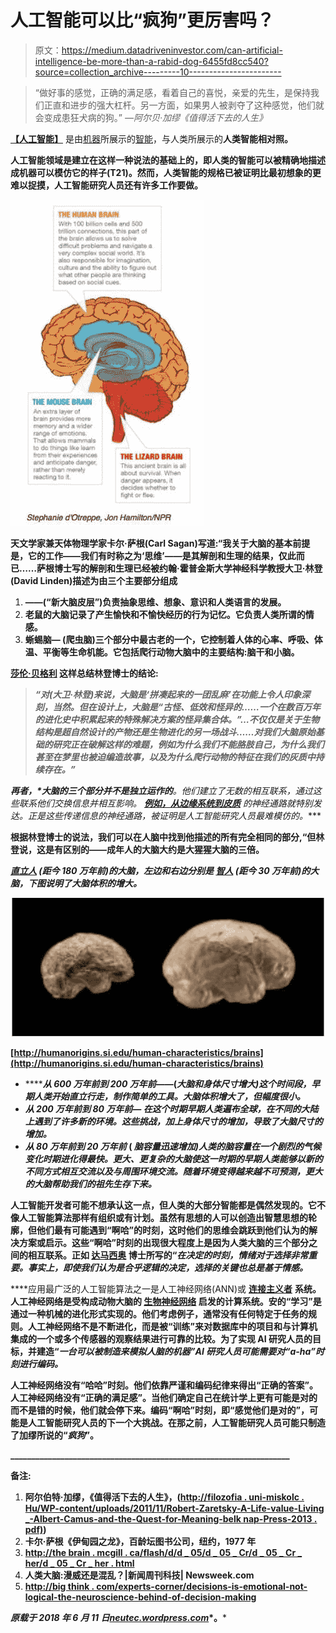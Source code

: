 # 人工智能可以比“疯狗”更厉害吗？

> 原文：<https://medium.datadriveninvestor.com/can-artificial-intelligence-be-more-than-a-rabid-dog-6455fd8cc540?source=collection_archive---------10----------------------->

> “做好事的感觉，正确的满足感，看着自己的喜悦，亲爱的先生，是保持我们正直和进步的强大杠杆。另一方面，如果男人被剥夺了这种感觉，他们就会变成患狂犬病的狗。” *—阿尔贝·加缪《值得活下去的人生》*

[**【人工智能】**](https://en.wikipedia.org/wiki/Artificial_intelligence) 是由[机器](https://en.wikipedia.org/wiki/Machine)所展示的[智能](https://en.wikipedia.org/wiki/Intelligence)，与人类所展示的[](https://en.wikipedia.org/wiki/Human_intelligence)**人类智能相对照。**

**人工智能领域是建立在这样一种说法的基础上的，即人类的智能可以被精确地描述成机器可以模仿它的样子(T21)。然而，人类智能的规格已被证明比最初想象的更难以捉摸，人工智能研究人员还有许多工作要做。**

**![](img/f97d1d0e771fd9b28552ae3c1a2f1d22.png)**

**天文学家兼天体物理学家卡尔·萨根(Carl Sagan)写道:“我关于大脑的基本前提是，它的工作——我们有时称之为‘思维’——是其解剖和生理的结果，仅此而已……萨根博士写的解剖和生理已经被约翰·霍普金斯大学神经科学教授大卫·林登(David Linden)描述为由三个主要部分组成**

1.  ******——**(“新大脑皮层”)负责抽象思维、想象、意识和人类语言的发展。****
2.  ****老鼠的大脑记录了产生愉快和不愉快经历的行为记忆。它负责人类所谓的情感。****
3.  ******蜥蜴脑—** (爬虫脑)三个部分中最古老的一个，它控制着人体的心率、呼吸、体温、平衡等生命机能。它包括爬行动物大脑中的主要结构:脑干和小脑。****

****[**莎伦·贝格利**](https://en.wikipedia.org/wiki/Sharon_Begley) 这样总结林登博士的结论:****

> *****“对(大卫·林登)来说，大脑是‘拼凑起来的一团乱麻’在功能上令人印象深刻，当然。但在设计上，大脑是“古怪、低效和怪异的……一个在数百万年的进化史中积累起来的特殊解决方案的怪异集合体。”…不仅仅是关于生物结构是超自然设计的产物还是生物进化的另一场战斗……对我们大脑原始基础的研究正在破解这样的难题，例如为什么我们不能胳肢自己，为什么我们甚至在梦里也被迫编造故事，以及为什么爬行动物的特征在我们的灰质中持续存在。”*****

*****再者，*大脑的三个部分**并不是独立运作的**。他们建立了无数的相互联系，通过这些联系他们交换信息并相互影响。 [**例如，从边缘系统到皮质**](http://thebrain.mcgill.ca/flash/d/d_04/d_04_cr/d_04_cr_peu/d_04_cr_peu.html#2) 的神经通路就特别发达。正是这些传递信息的神经通路，被证明是人工智能研究人员最难模仿的。****

****根据林登博士的说法，我们可以在人脑中找到他描述的所有完全相同的部分,“但林登说，这是有区别的——成年人的大脑大约是大猩猩大脑的三倍。****

*****[***直立人***](https://en.wikipedia.org/wiki/Homo_erectus) *(距今 180 万年前)的大脑，左边和右边分别是* [***智人***](https://en.wikipedia.org/wiki/Homo_sapiens) *(距今 30 万年前)的大脑，下图说明了大脑体积的增大。******

****![](img/1b263cd862ad1b46727350253820888e.png)****

****[http://humanorigins.si.edu/human-characteristics/brains](http://humanorigins.si.edu/human-characteristics/brains)****

*   *******从 600 万年前到 200 万年前*——**(*大脑和身体尺寸增大)这个时间段，早期人类开始直立行走，制作简单的工具。大脑体积增大了，但幅度很小。*****
*   *******从 200 万年前到 80 万年前—*** *在这个时期早期人类遍布全球，在不同的大陆上遇到了许多新的环境。这些挑战，加上身体尺寸的增加，导致了大脑尺寸的增加。*****
*   *******从 80 万年前到 20 万年前*** ( *脑容量迅速增加)人类的脑容量在一个剧烈的气候变化时期进化得最快。更大、更复杂的大脑使这一时期的早期人类能够以新的不同方式相互交流以及与周围环境交流。随着环境变得越来越不可预测，更大的大脑帮助我们的祖先生存下来。*****

****人工智能开发者可能不想承认这一点，但人类的大部分智能都是偶然发现的。它不像人工智能算法那样有组织或有计划。虽然有思想的人可以创造出智慧思想的轮廓，但他们最有可能遇到“啊哈”的时刻，这时他们的思维会跳跃到他们认为的解决方案或启示。这些“啊哈”时刻的出现很大程度上是因为人类大脑的三个部分之间的相互联系。正如 [**达马西奥**](https://en.wikipedia.org/wiki/Antonio_Damasio) 博士所写的“*在决定的时刻，情绪对于选择非常重要。事实上，即使我们认为是合乎逻辑的决定，选择的关键也总是基于情感。*****

****应用最广泛的人工智能算法之一是人工神经网络(ANN)或 [**连接主义者**](https://en.m.wikipedia.org/wiki/Connectionism) **系统。**人工神经网络是受构成动物大脑的 [**生物神经网络**](https://en.m.wikipedia.org/wiki/Biological_neural_network) 启发的计算系统。安的“学习”是通过一种机械的进化形式实现的。他们考虑例子，通常没有任何特定于任务的规则。人工神经网络不是不断进化，而是被“训练”来对数据库中的项目和与计算机集成的一个或多个传感器的观察结果进行可靠的比较。为了实现 AI 研究人员的目标，并建造“*一台可以被制造来模拟人脑的机器”AI 研究人员可能需要对“a-ha”时刻进行编码。*****

****人工神经网络没有“哈哈”时刻。他们依靠严谨和编码纪律来得出“正确的答案”。人工神经网络没有“正确的满足感”。当他们确定自己在统计学上更有可能是对的而不是错的时候，他们就会停下来。编码“啊哈”时刻，即“感觉他们是对的”，可能是人工智能研究人员的下一个大挑战。在那之前，人工智能研究人员可能只制造了加缪所说的“*疯狗*”。****

****___________________________________________________________________****

******备注:******

1.  ****阿尔伯特·加缪，《值得活下去的人生》，([http://filozofia . uni-miskolc . Hu/WP-content/uploads/2011/11/Robert-Zaretsky-A-Life-value-Living _-Albert-Camus-and-the-Quest-for-Meaning-belk nap-Press-2013 . pdf)](http://filozofia.uni-miskolc.hu/wp-content/uploads/2011/11/Robert-Zaretsky-A-Life-Worth-Living_-Albert-Camus-and-the-Quest-for-Meaning-Belknap-Press-2013.pdf))****
2.  ****卡尔·萨根《伊甸园之龙》，百龄坛图书公司，纽约，1977 年****
3.  ****[http://the brain . mcgill . ca/flash/d/d _ 05/d _ 05 _ Cr/d _ 05 _ Cr _ her/d _ 05 _ Cr _ her . html](http://thebrain.mcgill.ca/flash/d/d_05/d_05_cr/d_05_cr_her/d_05_cr_her.html)****
4.  ****人类大脑:漫威还是混乱？|新闻周刊科技| Newsweek.com****
5.  ****[http://big think . com/experts-corner/decisions-is-emotional-not-logical-the-neuroscience-behind-of-decision-making](http://bigthink.com/experts-corner/decisions-are-emotional-not-logical-the-neuroscience-behind-decision-making)****

*****原载于 2018 年 6 月 11 日*[*neutec.wordpress.com*](https://neutec.wordpress.com/2018/06/11/can-artificial-intelligence-be-more-than-a-rabid-dog)*。*****